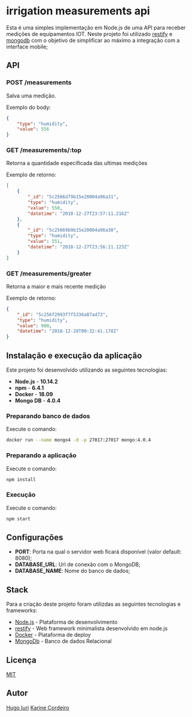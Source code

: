 # irrigation measurements api

Esta é uma simples implementação em Node.js de uma API para receber medições de equipamentos IOT. Neste projeto foi utilizado [restify](http://restify.com/) e [mongodb](http://mongodb.github.io/node-mongodb-native/3.1/) com o objetivo de simplificar ao máximo a integração com a interface mobile;

## API

### POST /measurements

Salva uma medição.

Exemplo do body:
```json
{ 
    "type": "humidity",
    "value": 556
}
```

### GET /measurements/:top

Retorna a quantidade especificada das ultimas medições

Exemplo de retorno: 
```json
[
    {
        "_id": "5c2566d79b15e20004a96a31",
        "type": "humidity",
        "value": 550,
        "datetime": "2018-12-27T23:57:11.216Z"
    },
    {
        "_id": "5c25669b9b15e20004a96a30",
        "type": "humidity",
        "value": 551,
        "datetime": "2018-12-27T23:56:11.123Z"
    }
]
```

### GET /measurements/greater

Retorna a maior e mais recente medição

Exemplo de retorno:
```json
{
    "_id": "5c256f2993f7f5336a87ad73",
    "type": "humidity",
    "value": 900,
    "datetime": "2018-12-28T00:32:41.178Z"
}
```

## Instalação e execução da aplicação

Este projeto foi desenvolvido utilizando as seguintes tecnologias:
- **Node.js** - **10.14.2**
- **npm** - **6.4.1**
- **Docker** - **18.09**
- **Mongo DB** - **4.0.4**

### Preparando banco de dados

Execute o comando:
``` sh
docker run --name mongo4 -d -p 27017:27017 mongo:4.0.4

```

### Preparando a aplicação

Execute o comando:
``` sh
npm install
```

### Execução

Execute o comando:
``` sh
npm start
```

## Configurações

- **PORT**: Porta na qual o servidor web ficará disponível (valor default: 8080);
- **DATABASE_URL**: Url de conexão com o MongoDB;
- **DATABASE_NAME**: Nome do banco de dados;

## Stack

Para a criação deste projeto foram utilizdas as seguintes tecnologias e frameworks:

- [Node.js] - Plataforma de desenvolvimento
- [restify] - Web framework minimalista desenvolvido em node.js
- [Docker] - Plataforma de deploy
- [MongoDb] - Banco de dados Relacional

## Licença
[MIT](LICENSE)

## Autor
[Hugo Iuri](https://github.com/hugoiuri)
[Karine Cordeiro](https://github.com/kpazfagundes)


[Node.js]: <https://nodejs.org>
[restify]: <http://restify.com/>
[Docker]: <https://www.docker.com/>
[MongoDB]: <http://mongodb.github.io/node-mongodb-native/3.1/>